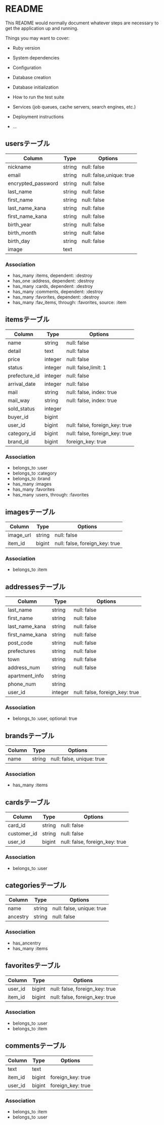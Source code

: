 # README

This README would normally document whatever steps are necessary to get the
application up and running.

Things you may want to cover:

* Ruby version

* System dependencies

* Configuration

* Database creation

* Database initialization

* How to run the test suite

* Services (job queues, cache servers, search engines, etc.)

* Deployment instructions

* ...


## usersテーブル
|Column|Type|Options|
|------|----|-------|
|nickname|string|null: false|             #ニックネーム
|email|string|null: false,unique: true|   #Eメール
|encrypted_password|string|null: false|   #パスワード
|last_name|string|null: false|            #姓
|first_name|string|null: false|           #名
|last_name_kana|string|null: false|       #振り仮名(姓)
|first_name_kana|string|null: false|      #振り仮名(名)
|birth_year|string|null: false|           #西暦
|birth_month|string|null: false|          #月
|birth_day|string|null: false|            #日
|image|text||                             #プロフィール写真

### Association
- has_many :items, dependent: :destroy
- has_one :address, dependent: :destroy
- has_many :cards, dependent: :destroy
- has_many :comments, dependent: :destroy
- has_many :favorites, dependent: :destroy
- has_many :fav_items, through: :favorites, source: :item


## itemsテーブル
|Column|Type|Options|
|------|----|-------|
|name|string|null: false|                           #商品名
|detail|text|null: false|                           #商品説明
|price|integer|null: false|                         #値段
|status|integer|null: false,limit: 1|               #商品の状態
|prefecture_id|integer|null: false|                 #発送元地域 (都道府県=>active_hash)
|arrival_date|integer|null: false|                  #発送日
|mail|string|null: false, index: true|              #発送負担
|mail_way|string|null: false, index: true|          #発送方法
|sold_status|integer||                              #購入の有無
|buyer_id|bigint||                                  #購入者のid
|user_id|bigint|null: false, foreign_key: true|     #出品者のid
|category_id|bigint|null: false, foreign_key: true| #カテゴリーのid
|brand_id|bigint|foreign_key: true|                 #ブランドのid

### Association
- belongs_to :user
- belongs_to :category
- belongs_to :brand
- has_many :images
- has_many :favorites
- has_many :users, through: :favorites


## imagesテーブル
|Column|Type|Options|
|------|----|-------|
|image_url|string|null: false|                   #商品用の写真URL
|item_id|bigint|null: false, foreign_key: true|  #商品のid

### Association
- belongs_to :item



## addressesテーブル
|Column|Type|Options|
|------|----|-------|
|last_name|string|null: false|       #姓
|first_name|string|null: false|      #名
|last_name_kana|string|null: false|  #振り仮名(姓)
|first_name_kana|string|null: false| #振り仮名(名)
|post_code|string|null: false|       #郵便番号
|prefectures|string|null: false|     #都道府県
|town|string|null: false|            #市区町村
|address_num|string|null: false|     #番地
|apartment_info|string||             #マンション名やビル名、その部屋番号
|phone_num|string||              #お届け先の電話番号
|user_id|integer|null: false, foreign_key: true|

### Association
- belongs_to :user, optional: true


## brandsテーブル
|Column|Type|Options|
|------|----|-------|
|name|string|null: false, unique: true|  #ブランドの名前

### Association
- has_many :items


## cardsテーブル
|Column|Type|Options|
|------|----|-------|
|card_id|string|null: false|                    #カードのナンバー
|customer_id|string|null: false|                #payjpに登録される顧客id
|user_id|bigint|null: false, foreign_key: true| #購入者のid

### Association
- belongs_to :user


## categoriesテーブル
|Column|Type|Options|
|------|----|-------|
|name|string|null: false, unique: true| #カテゴリーの名前
|ancestry|string|null: false|           #ancestryの親子孫の番号

### Association
- has_ancentry 
- has_many :items


## favoritesテーブル
|Column|Type|Options|
|------|----|-------|
|user_id|bigint|null: false, foreign_key: true| #ユーザーのid
|item_id|bigint|null: false, foreign_key: true| #商品のid

### Association
- belongs_to :user
- belongs_to :item


## commentsテーブル
|Column|Type|Options|
|------|----|-------|
|text|text||                       #コメントのテキスト
|item_id|bigint|foreign_key: true| #商品のid
|user_id|bigint|foreign_key: true| #ユーザーのid

### Association
- belongs_to :item
- belongs_to :user